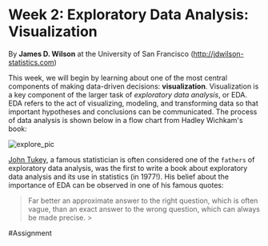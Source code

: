 # Week 2: Exploratory Data Analysis: Visualization

By **James D. Wilson** at the University of San Francisco (http://jdwilson-statistics.com)

This week, we will begin by learning about one of the most central components of making data-driven decisions: **visualization**. Visualization is a key component of the larger task of *exploratory data analysis*, or EDA. EDA refers to the act of visualizing, modeling, and transforming data so that important hypotheses and conclusions can be communicated. The process of data analysis is shown below in a flow chart from Hadley Wichkam's book:

![explore_pic](https://github.com/jdwilson4/Intro-Data-Science-2017/blob/master/Images/data-science-explore.png)

[John Tukey](https://en.wikipedia.org/wiki/John_Tukey), a famous statistician is often considered one of the ``fathers`` of exploratory data analysis, was the first to write a book about exploratory data analysis and its use in statistics (in 1977!). His belief about the importance of EDA can be observed in one of his famous quotes:

> Far better an approximate answer to the right question, which is often vague, than an exact answer to the wrong question, which can always be made precise. >

#Assignment
